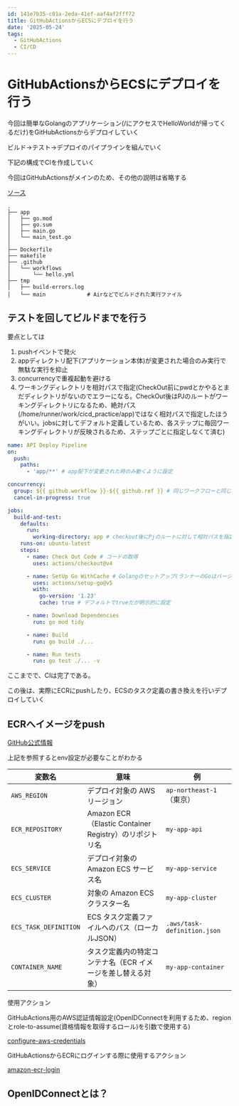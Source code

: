 ```yaml
---
id: 141e7b35-c01a-2eda-41ef-aaf4af2fff72
title: GitHubActionsからECSにデプロイを行う
date: '2025-05-24'
tags:
  - GitHubActions
  - CI/CD
---
```

# GitHubActionsからECSにデプロイを行う

今回は簡単なGolangのアプリケーション(/にアクセスでHelloWorldが帰ってくるだけ)をGitHubActionsからデプロイしていく

ビルド->テスト->デプロイのパイプラインを組んでいく

下記の構成でCIを作成していく

今回はGitHubActionsがメインのため、その他の説明は省略する

[ソース](https://github.com/gon-papa/cicd_practice)

```
.
├── app
│   ├── go.mod
│   ├── go.sum
│   ├── main.go
│   └── main_test.go
│  
├── Dockerfile
├── makefile
├── .github
│   └── workflows
│       └── hello.yml
├── tmp
│   ├── build-errors.log
│   └── main             # Airなどでビルドされた実行ファイル
```

## テストを回してビルドまでを行う

要点としては

1. pushイベントで発火
2. appディレクトリ配下(アプリケーション本体)が変更された場合のみ実行で無駄な実行を抑止
3. concurrencyで重複起動を避ける
4. ワーキングディレクトリを相対パスで指定(CheckOut前にpwdとかやるとまだディレクトリがないのでエラーになる。CheckOut後はPJのルートがワーキングディレクトリになるため、絶対パス(/home/runner/work/cicd_practice/app)ではなく相対パスで指定したほうがいい。jobsに対してデフォルト定義しているため、各ステップに毎回ワーキングディレクトリが反映されるため、ステップごとに指定しなくて済む)

```yml
name: API Deploy Pipeline
on:
  push:
    paths:
      - 'app/**' # app配下が変更された時のみ動くように設定

concurrency:
  group: ${{ github.workflow }}-${{ github.ref }} # 同じワークフローと同じブランチが並列で実行される場合(後勝ち)
  cancel-in-progress: true

jobs:
  build-and-test:
    defaults:
      run:
        working-directory: app # checkout後にPjのルートに対して相対パスを指定
    runs-on: ubuntu-latest
    steps:
      - name: Check Out Code # コードの取得
        uses: actions/checkout@v4

      - name: SetUp Go WithCache # Golangのセットアップ(ランナーのGoはバージョンが合わないため基本使わない)
        uses: actions/setup-go@v5
        with:
          go-version: '1.23'
          cache: true # デフォルトでtrueだが明示的に設定

      - name: Download Dependencies
        run: go mod tidy

      - name: Build
        run: go build ./...

      - name: Run tests
        run: go test ./... -v
```

ここまでで、CIは完了である。

この後は、実際にECRにpushしたり、ECSのタスク定義の書き換えを行いデプロイしていく

## ECRへイメージをpush

[GitHub公式情報](https://docs.github.com/ja/actions/use-cases-and-examples/deploying/deploying-to-amazon-elastic-container-service#creating-the-workflow)

上記を参照するとenv設定が必要なことがわかる


| 変数名                | 意味                                                         | 例                          |
| ----------------------- | -------------------------------------------------------------- | ----------------------------- |
| `AWS_REGION`          | デプロイ対象の AWS リージョン                                | `ap-northeast-1`（東京）    |
| `ECR_REPOSITORY`      | Amazon ECR（Elastic Container Registry）のリポジトリ名       | `my-app-api`                |
| `ECS_SERVICE`         | デプロイ対象の Amazon ECS サービス名                         | `my-app-service`            |
| `ECS_CLUSTER`         | 対象の Amazon ECS クラスター名                               | `my-app-cluster`            |
| `ECS_TASK_DEFINITION` | ECS タスク定義ファイルへのパス（ローカルJSON）               | `.aws/task-definition.json` |
| `CONTAINER_NAME`      | タスク定義内の特定コンテナ名（ECR イメージを差し替える対象） | `my-app-container`          |

使用アクション

GitHubActions用のAWS認証情報設定(OpenIDConnectを利用するため、regionとrole-to-assume(資格情報を取得するロール)を引数で使用する)

[configure-aws-credentials](https://github.com/aws-actions/configure-aws-credentials)

GitHubActionsからECRにログインする際に使用するアクション

[amazon-ecr-login](https://github.com/aws-actions/amazon-ecr-login)




## OpenIDConnectとは？
